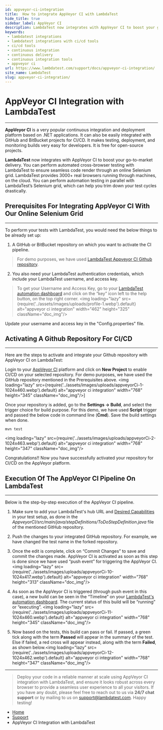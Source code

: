 ```yaml
---
id: appveyor-ci-integration
title:  How to integrate AppVeyor CI with LambdaTest
hide_title: true
sidebar_label: AppVeyor CI
description: LambdaTest now integrates with AppVeyor CI to boost your go-to-market delivery. Perform automated cross-browser testing on 3000+ browser environment combinations.
keywords:
 - lambdatest integrations
 - lambdatest integrations with ci/cd tools
 - ci/cd tools
 - continuous integration
 - continuous delivery
 - continuous integration tools
 - appveyor ci
url: https://www.lambdatest.com/support/docs/appveyor-ci-integration/
site_name: LambdaTest
slug: appveyor-ci-integration/
---
```

<script type="application/ld+json"
      dangerouslySetInnerHTML={{ __html: JSON.stringify({
       "@context": "https://schema.org",
        "@type": "BreadcrumbList",
        "itemListElement": [{
          "@type": "ListItem",
          "position": 1,
          "name": "LambdaTest",
          "item": "https://www.lambdatest.com"
        },{
          "@type": "ListItem",
          "position": 2,
          "name": "Support",
          "item": "https://www.lambdatest.com/support/docs/"
        },{
          "@type": "ListItem",
          "position": 3,
          "name": "AppVeyor CI Integration",
          "item": "https://www.lambdatest.com/support/docs/appveyor-ci-integration/"
        }]
      })
    }}
></script>

# AppVeyor CI Integration with LambdaTest
* * *

**AppVeyor CI** is a very popular continuous integration and deployment platform based on .NET applications. It can also be easily integrated with GitHub and BitBucket projects for CI/CD. It makes testing, deployment, and monitoring builds very easy for developers. It is free for open-source projects.

**LambdaTest** now integrates with AppVeyor CI to boost your go-to-market delivery. You can perform automated cross-browser testing with LambdaTest to ensure seamless code render through an online Selenium grid. LambdaTest provides 3000+ real browsers running through machines, on the cloud. You can perform automation testing in parallel with LambdaTest’s Selenium grid, which can help you trim down your test cycles drastically.

## Prerequisites For Integrating AppVeyor CI With Our Online Selenium Grid

* * *

To perform your tests with LambdaTest, you would need the below things to be already set up:

1.  A GitHub or BitBucket repository on which you want to activate the CI pipeline.

> For demo purposes, we have used [LambdaTest Appveyor CI Github repository](https://github.com/lambdatest/AppveyorCI).

2.  You also need your LambdaTest authentication credentials, which include your LambdaTest username, and access key.

> To get your Username and Access Key, go to your [LambdaTest automation dashboard](https://automation.lambdatest.com/) and click on the “key” icon left to the help button, on the top right corner. <img loading="lazy" src={require('../assets/images/uploads/profile-1.webp').default} alt="appveyor ci integration" width="462" height="325" className="doc_img"/>

Update your username and access key in the "Config.properties" file.

## Activating A Github Repository For CI/CD

* * *

Here are the steps to activate and integrate your Github repository with AppVeyor CI on LambdaTest:

Login to your [AppVeyor CI](https://ci.appveyor.com/) platform and click on **New Project** to enable CI/CD on your selected repository. For demo purposes, we have used the GitHub repository mentioned in the Prerequisites above. <img loading="lazy" src={require('../assets/images/uploads/appveyorCi-1-1024x460.webp').default} alt="appveyor ci integration" width="768" height="345" className="doc_img"/>]

Once your repository is added, go to the **Settings -> Build**, and select the trigger choice for build purpose. For this demo, we have used **Script** trigger and passed the below code in command line (**Cmd**). Save the build settings when done.

```
mvn test
```

<img loading="lazy" src={require('../assets/images/uploads/appveyorCi-2-1024x463.webp').default} alt="appveyor ci integration" width="768" height="347" className="doc_img"/>

Congratulations!! Now you have successfully activated your repository for CI/CD on the AppVeyor platform.

## Execution Of The AppVeyor CI Pipeline On LambdaTest

* * *

Below is the step-by-step execution of the AppVeyor CI pipeline.

1.  Make sure to add your LambdaTest's hub URL and [Desired Capabilities](/docs/selenium-automation-capabilities/) in your test setup, as done in the _AppveyorCI/src/main/java/stepDefinitions/ToDoStepDefinition.java_ file of the mentioned GitHub repository.

2.  Push the changes to your integrated GitHub repository. For example, we have changed the test name in the forked repository.
3.  Once the edit is complete, click on “Commit Changes” to save and commit the changes made. AppVeyor CI is activated as soon as this step is done since we have used “push event” for triggering the AppVeyor CI. <img loading="lazy" src={require('../assets/images/uploads/appveyorCi-10-1024x417.webp').default} alt="appveyor ci integration" width="768" height="313" className="doc_img"/>

4.  As soon as the AppVeyor CI is triggered (through push event in this case), a new build can be seen in the “Timeline” on your [LambdaTest's automation dashboard](https://automation.lambdatest.com/timeline/). The current status of this build will be “running” or “executing”. <img loading="lazy" src={require('../assets/images/uploads/appveyorCi-11-1024x460.webp').default} alt="appveyor ci integration" width="768" height="345" className="doc_img"/>

5.  Now based on the tests, this build can pass or fail. If passed, a green tick along with the term **Passed** will appear in the summary of the test. Else if failed, a red cross will appear instead, along with the term **Failed**, as shown below.<img loading="lazy" src={require('../assets/images/uploads/appveyorCi-12-1024x462.webp').default} alt="appveyor ci integration" width="768" height="347" className="doc_img"/>

***

> Deploy your code in a reliable manner at scale using AppVeyor CI integration with LambdaTest, and ensure it looks robust across every browser to provide a seamless user experience to all your visitors. If you have any doubt, please feel free to reach out to us via **24/7 chat support** or by mailing to us on [support@lambdatest.com](mailto:support@lambdatest.com). Happy testing! 

<nav aria-label="breadcrumbs">
  <ul className="breadcrumbs">
    <li className="breadcrumbs__item">
      <a className="breadcrumbs__link" href="https://www.lambdatest.com">Home</a>
    </li>
    <li className="breadcrumbs__item">
      <a className="breadcrumbs__link" target="_ self" href="https://www.lambdatest.com/support/docs/">Support</a>
    </li>
    <li className="breadcrumbs__item breadcrumbs__item--active">
      <span className="breadcrumbs__link"> AppVeyor CI Integration with LambdaTest</span>
    </li>
  </ul>
</nav>